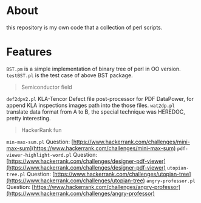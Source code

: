 About
====

this repository is my own code that a collection of perl scripts.


Features
====

`BST.pm` is a simple implementation of binary tree of perl in OO version.
`testBST.pl` is the test case of above BST package.

> Semiconductor field

`def2dpv2.pl` KLA-Tencor Defect file post-processor for PDF DataPower, for append KLA inspections images path into the those files.
`wat2dp.pl` translate data format from A to B, the special technique was HEREDOC, pretty interesting.

> HackerRank fun

`min-max-sum.pl`
Question: [https://www.hackerrank.com/challenges/mini-max-sum](https://www.hackerrank.com/challenges/mini-max-sum)
`pdf-viewer-highlight-word.pl`
Question:
[https://www.hackerrank.com/challenges/designer-pdf-viewer](https://www.hackerrank.com/challenges/designer-pdf-viewer)
`utopian-tree.pl`
Question:
[https://www.hackerrank.com/challenges/utopian-tree](https://www.hackerrank.com/challenges/utopian-tree)
`angry-professor.pl`
Question:
[https://www.hackerrank.com/challenges/angry-professor](https://www.hackerrank.com/challenges/angry-professor)
